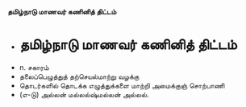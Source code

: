 **தமிழ்நாடு மாணவர் கணினித் திட்டம்**
- # தமிழ்நாடு மாணவர் கணினித் திட்டம்
- n. சகாரம்
- தலைப்பெழுத்துத் தற்செயல்மாற்று வழக்கு
- தொடர்களில் தொடக்க எழுத்துக்களை மாற்றி அமைக்குஞ் சொற்பாணி
- (எ-டு) அல்லன் மல்லல்ஷ்மல்லன் அல்லல்.

